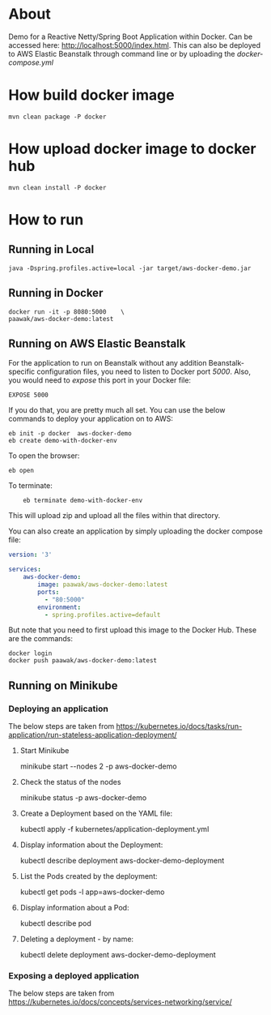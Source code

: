 # About

Demo for a Reactive Netty/Spring Boot Application within Docker. Can be accessed here: <http://localhost:5000/index.html>. This can also be deployed to AWS Elastic Beanstalk through command line or by uploading the *docker-compose.yml*

# How build docker image

    mvn clean package -P docker

# How upload docker image to docker hub

    mvn clean install -P docker

# How to run

## Running in Local

    java -Dspring.profiles.active=local -jar target/aws-docker-demo.jar

## Running in Docker

    docker run -it -p 8080:5000    \
    paawak/aws-docker-demo:latest
    
## Running on AWS Elastic Beanstalk
For the application to run on Beanstalk without any addition Beanstalk-specific configuration files, you need to listen to Docker port *5000*. Also, you would need to *expose* this port in your Docker file:

    EXPOSE 5000

If you do that, you are pretty much all set. You can use the below commands to deploy your application on to AWS:

    eb init -p docker  aws-docker-demo
    eb create demo-with-docker-env
    
To open the browser:

    eb open
    
To terminate:
        
        eb terminate demo-with-docker-env
        
This will upload zip and upload all the files within that directory. 

You can also create an application by simply uploading the docker compose file:

```yaml
version: '3'

services:
    aws-docker-demo:
        image: paawak/aws-docker-demo:latest
        ports:
          - "80:5000"
        environment:
          - spring.profiles.active=default
```
But note that you need to first upload this image to the Docker Hub. These are the commands:

    docker login
    docker push paawak/aws-docker-demo:latest
        
## Running on Minikube
### Deploying an application
The below steps are taken from <https://kubernetes.io/docs/tasks/run-application/run-stateless-application-deployment/>

1. Start Minikube

    minikube start --nodes 2 -p aws-docker-demo
    
1. Check the status of the nodes
    
    minikube status -p aws-docker-demo        

1. Create a Deployment based on the YAML file:

    kubectl apply -f kubernetes/application-deployment.yml

1. Display information about the Deployment:

    kubectl describe deployment aws-docker-demo-deployment
        
1. List the Pods created by the deployment:

    kubectl get pods -l app=aws-docker-demo
    
1. Display information about a Pod:

    kubectl describe pod <pod-name>
    
1. Deleting a deployment - by name:

    kubectl delete deployment aws-docker-demo-deployment

### Exposing a deployed application
The below steps are taken from <https://kubernetes.io/docs/concepts/services-networking/service/>

